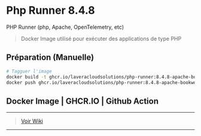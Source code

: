 # Php Runner 8.4.8

PHP Runner (php, Apache, OpenTelemetry, etc)

> Docker Image utilisé pour exécuter des applications de type PHP

## Préparation (Manuelle)

```bash
# Tagguer l'image
docker build -t ghcr.io/laveracloudsolutions/php-runner:8.4.8-apache-bookworm .
docker push ghcr.io/laveracloudsolutions/php-runner:8.4.8-apache-bookworm
```

## Docker Image | GHCR.IO | Github Action
___
> [Voir Wiki](https://dev.azure.com/petrolavera/ArchitectureApplicative/_wiki/wikis/Architecture%20applicative/340/Images-Docker-(-GitHub))
___